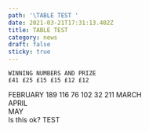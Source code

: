 ```yaml
---
path: '\TABLE TEST '
date: 2021-03-21T17:31:13.402Z
title: TABLE TEST
category: news
draft: false
sticky: true
---
```

	WINNING NUMBERS AND PRIZE					
	£41	£25	£15	£15	£12	£12
FEBRUARY	189	116	76	102	32	211
MARCH						
APRIL						
MAY						
Is this ok?
TEST
